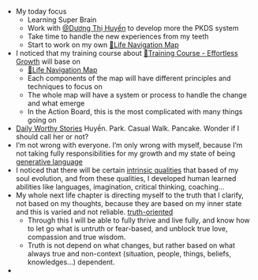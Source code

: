 - My today focus
    - Learning Super Brain
    - Work with [@Dương Thị Huyền](<@Dương Thị Huyền.md>) to develop more the PKDS system
    - Take time to handle the new experiences from my teeth
    - Start to work on my own [🌱Life Navigation Map](<🌱Life Navigation Map.md>)
- I noticed that my training course about [🌱Training Course - Effortless Growth](<🌱Training Course - Effortless Growth.md>) will base on
    - [🌱Life Navigation Map](<🌱Life Navigation Map.md>)
    - Each components of the map will have different principles and techniques to focus on
    - The whole map will have a system or process to handle the change and what emerge
    - In the Action Board, this is the most complicated with many things going on
- [Daily Worthy Stories](<Daily Worthy Stories.md>) Huyền. Park. Casual Walk. Pancake. Wonder if I should call her or not?
- I’m not wrong with everyone. I’m only wrong with myself, because I’m not taking fully responsibilities for my growth and my state of being [generative language](<generative language.md>)
- I noticed that there will be certain [intrinsic qualities](<intrinsic qualities.md>) that based of my soul evolution, and from these qualities, I developed human learned abilities like languages, imagination, critical thinking, coaching...
- My whole next life chapter is directing myself to the truth that I clarify, not based on my thoughts, because they are based on my inner state and this is varied and not reliable. [truth-oriented](<truth-oriented.md>)
    - Through this I will be able to fully thrive and live fully, and know how to let go what is untruth or fear-based, and unblock true love, compassion and true wisdom.
    - Truth is not depend on what changes, but rather based on what always true and non-context (situation, people, things, beliefs, knowledges...) dependent.
- 
